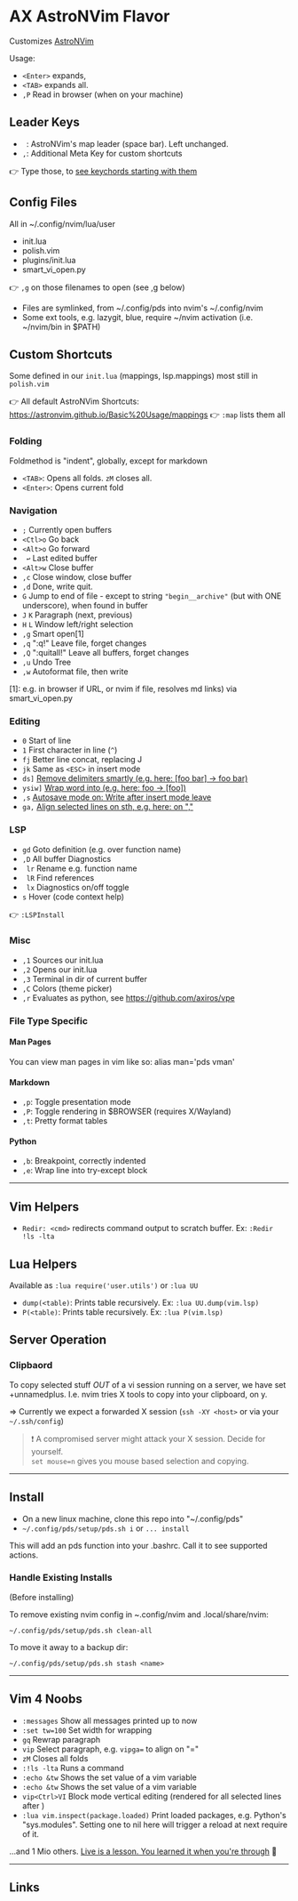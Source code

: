 # AX AstroNVim Flavor

Customizes [AstroNVim](https://github.com/AstroNvim/AstroNvim)

Usage:

- `<Enter>` expands,
- `<TAB>` expands all.
- `,P` Read in browser (when on your machine)

## Leader Keys

- ` `: AstroNVim's map leader (space bar). Left unchanged.
- `,`: Additional Meta Key for custom shortcuts

👉 Type those, to [see keychords starting with them][whichkey]

## Config Files

All in ~/.config/nvim/lua/user

- init.lua
- polish.vim
- plugins/init.lua
- smart_vi_open.py

👉 `,g` on those filenames to open (see ,g below)

- Files are symlinked, from ~/.config/pds into nvim's ~/.config/nvim
- Some ext tools, e.g. lazygit, blue, require ~/nvim activation (i.e. ~/nvim/bin in $PATH)

## Custom Shortcuts

Some defined in our `init.lua` (mappings, lsp.mappings) most still in `polish.vim`

👉 All default AstroNVim Shortcuts: https://astronvim.github.io/Basic%20Usage/mappings 👉 `:map`
lists them all



### Folding

Foldmethod is "indent", globally, except for markdown

- `<TAB>`: Opens all folds. `zM` closes all.
- `<Enter>`: Opens current fold
 
### Navigation

- `;`       Currently open buffers
- `<Ctl>o`  Go back 
- `<Alt>o`  Go forward
- ` ↩️`  Last edited buffer
- `<Alt>w`  Close buffer
- `,c`      Close window, close buffer
- `,d`      Done, write quit.
- `G`       Jump to end of file - except to string `"begin__archive"` (but with ONE underscore), when found in buffer
- `J` `K`   Paragraph (next, previous)
- `H` `L`   Window left/right selection
- `,g`      Smart open[1]
- `,q`      ":q!" Leave file, forget changes
- `,Q`      ":quitall!" Leave all buffers, forget changes
- `,u`      Undo Tree
- `,w`      Autoformat file, then write

[1]: e.g. in browser if URL, or nvim if file, resolves md links) via smart_vi_open.py

### Editing

- `0`       Start of line
- `1`       First character in line (`^`)
- `fj`      Better line concat, replacing J
- `jk`      Same as `<ESC>` in insert mode
- `ds]`     [Remove delimiters smartly (e.g. here: [foo bar] -> foo bar)][vim-surround] 
- `ysiw]`   [Wrap word into (e.g. here: foo -> [foo])][vim-surround]
- `,s`      [Autosave mode on: Write after insert mode leave][autosave]
- `ga,`     [Align selected lines on sth, e.g. here: on ","][tabularize]


### LSP

- `gd`      Goto definition (e.g. over function name)
- `,D`      All buffer Diagnostics
- ` lr`     Rename e.g. function name
- ` lR`     Find references
- ` lx`     Diagnostics on/off toggle
- `s`       Hover (code context help)

👉 `:LSPInstall`

### Misc

- `,1`      Sources our init.lua
- `,2`      Opens our init.lua
- `,3`      Terminal in dir of current buffer
- `,C`      Colors (theme picker)
- `,r`      Evaluates as python, see https://github.com/axiros/vpe

### File Type Specific

#### Man Pages

You can view man pages in vim like so: alias man='pds vman'

#### Markdown

- `,p`: Toggle presentation mode
- `,P`: Toggle rendering in $BROWSER (requires X/Wayland)
- `,t`: Pretty format tables

#### Python

- `,b`: Breakpoint, correctly indented
- `,e`: Wrap line into try-except block 

---

## Vim Helpers

- `Redir: <cmd>` redirects command output to scratch buffer. Ex: `:Redir !ls -lta`

## Lua Helpers

Available as `:lua require('user.utils')` or `:lua UU`

- `dump(<table)`: Prints table recursively. Ex: `:lua UU.dump(vim.lsp)`
- `P(<table)`: Prints table recursively. Ex: `:lua P(vim.lsp)`



## Server Operation

### Clipbaord

To copy selected stuff *OUT* of a vi session running on a server, we have set +unnamedplus. I.e.
nvim tries X tools to copy into your clipboard, on y.

=> Currently we expect a forwarded X session (`ssh -XY <host>` or via your `~/.ssh/config`)

> ❗ A compromised server might attack your X session. Decide for yourself.  
> `set mouse=n` gives you mouse based selection and copying.

---

## Install

- On a new linux machine, clone this repo into "~/.config/pds"
- `~/.config/pds/setup/pds.sh i` or `... install`

This will add an pds function into your .bashrc. Call it to see supported actions.

### Handle Existing Installs

(Before installing)

To remove existing nvim config in ~.config/nvim and .local/share/nvim:

`~/.config/pds/setup/pds.sh clean-all` 

To move it away to a backup dir:

`~/.config/pds/setup/pds.sh stash <name>`

---

## Vim 4 Noobs

- `:messages`    Show all messages printed up to now
- `:set tw=100`  Set width for wrapping
- `gq`           Rewrap paragraph
- `vip`          Select paragraph, e.g. `vipga=` to align on "="
- `zM`           Closes all folds
- `:!ls -lta`    Runs a command
- `:echo &tw`    Shows the set value of a vim variable 
- `:echo &tw`    Shows the set value of a vim variable 
- `vip<Ctrl>VI`  Block mode vertical editing (rendered for all selected lines after <ESC>)
- `:lua vim.inspect(package.loaded)` Print loaded packages, e.g. Python's "sys.modules".
  Setting one to nil here will trigger a reload at next require of it.

...and 1 Mio others. [Live is a lesson. You learned it when you're through][lp] 🥲

----

## Links

[vim-surround]: https://github.com/tpope/vim-surround
[autosave]: https://github.com/Pocco81/auto-save.nvim
[whichkey]: https://github.com/folke/which-key.nvim
[tabularize]: https://github.com/godlygeek/tabular
[lp]: https://www.youtube.com/watch?v=HtPL2YhK6h0&t=165s

